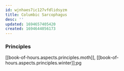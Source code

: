 ```yaml
---
id: wjnhaes7ic127vfdlidsyzm
title: Columbic Sarcophagus
desc: ''
updated: 1694657405420
created: 1694644056173
---
```


### Principles

[[book-of-hours.aspects.principles.moth]], [[book-of-hours.aspects.principles.winter]];pg
